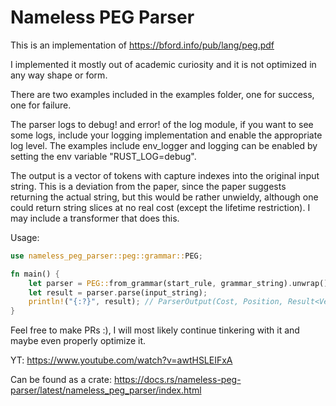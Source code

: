 # Nameless PEG Parser
This is an implementation of https://bford.info/pub/lang/peg.pdf

I implemented it mostly out of academic curiosity and it is not optimized in any way shape or form.

There are two examples included in the examples folder, one for success, one for failure.

The parser logs to debug! and error! of the log module, if you want to see some logs, include your logging implementation and enable the appropriate log level. The examples include env_logger and logging can be enabled by setting the env variable "RUST_LOG=debug".

The output is a vector of tokens with capture indexes into the original input string. This is a deviation from the paper, since the paper suggests returning the actual string, but this would be rather unwieldy, although one could return string slices at no real cost (except the lifetime restriction). I may include a transformer that does this.

Usage:

```rust
use nameless_peg_parser::peg::grammar::PEG;

fn main() {
    let parser = PEG::from_grammar(start_rule, grammar_string).unwrap();
    let result = parser.parse(input_string);
    println!("{:?}", result); // ParserOutput(Cost, Position, Result<Vec<Token>>,ParserError>)
}
```

Feel free to make PRs :), I will most likely continue tinkering with it and maybe even properly optimize it.

YT: https://www.youtube.com/watch?v=awtHSLEIFxA

Can be found as a crate: https://docs.rs/nameless-peg-parser/latest/nameless_peg_parser/index.html
